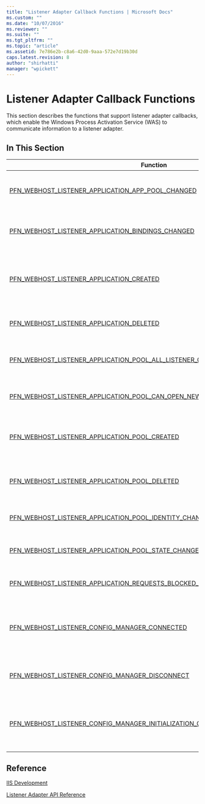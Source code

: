 ```yaml
---
title: "Listener Adapter Callback Functions | Microsoft Docs"
ms.custom: ""
ms.date: "10/07/2016"
ms.reviewer: ""
ms.suite: ""
ms.tgt_pltfrm: ""
ms.topic: "article"
ms.assetid: 7e786e2b-c8a6-42d0-9aaa-572e7d19b30d
caps.latest.revision: 8
author: "shirhatti"
manager: "wpickett"
---
```

# Listener Adapter Callback Functions
This section describes the functions that support listener adapter callbacks, which enable the Windows Process Activation Service (WAS) to communicate information to a listener adapter.  
  
## In This Section  
  
|Function|Description|  
|--------------|-----------------|  
|[PFN_WEBHOST_LISTENER_APPLICATION_APP_POOL_CHANGED](../../../webdevelopment-reference\native-code-api\webdev-native-api-reference/pfn-webhost-listener-application-app-pool-changed-function.md)|Notifies the listener adapter that the application pool for a particular application has changed.|  
|[PFN_WEBHOST_LISTENER_APPLICATION_BINDINGS_CHANGED](../../../webdevelopment-reference\native-code-api\webdev-native-api-reference/pfn-webhost-listener-application-bindings-changed-function.md)|Notifies the listener adapter that the bindings for a particular application have changed.|  
|[PFN_WEBHOST_LISTENER_APPLICATION_CREATED](../../../webdevelopment-reference\native-code-api\webdev-native-api-reference/pfn-webhost-listener-application-created-function.md)|Notifies the listener adapter that an application configured for the listener associated with this listener adapter has been created.|  
|[PFN_WEBHOST_LISTENER_APPLICATION_DELETED](../../../webdevelopment-reference\native-code-api\webdev-native-api-reference/pfn-webhost-listener-application-deleted-function.md)|Notifies the listener adapter that the application is no longer active for a protocol.|  
|[PFN_WEBHOST_LISTENER_APPLICATION_POOL_ALL_LISTENER_CHANNEL_INSTANCES_STOPPED](../../../webdevelopment-reference\native-code-api\webdev-native-api-reference/a86ad76a-d123-3b43-c3a1-c43698b68b38.md)|Notifies the listener adapter that all instances of a particular listener channel have been stopped.|  
|[PFN_WEBHOST_LISTENER_APPLICATION_POOL_CAN_OPEN_NEW_LISTENER_CHANNEL_INSTANCE](../../../webdevelopment-reference\native-code-api\webdev-native-api-reference/33178979-1e15-46c9-f704-c8b44ffc4e51.md)|Notifies the listener adapter that it is possible to launch other instances of this listener channel.|  
|[PFN_WEBHOST_LISTENER_APPLICATION_POOL_CREATED](../../../webdevelopment-reference\native-code-api\webdev-native-api-reference/pfn-webhost-listener-application-pool-created-function.md)|Notifies the listener adapter that the application pool configured to receive messages has been created.|  
|[PFN_WEBHOST_LISTENER_APPLICATION_POOL_DELETED](../../../webdevelopment-reference\native-code-api\webdev-native-api-reference/pfn-webhost-listener-application-pool-deleted-function.md)|Notifies the listener adapter that the application pool has been deleted from its view.|  
|[PFN_WEBHOST_LISTENER_APPLICATION_POOL_IDENTITY_CHANGED](../../../webdevelopment-reference\native-code-api\webdev-native-api-reference/pfn-webhost-listener-application-pool-identity-changed-function.md)|Notifies the listener adapter that an application pool identity has changed.|  
|[PFN_WEBHOST_LISTENER_APPLICATION_POOL_STATE_CHANGED](../../../webdevelopment-reference\native-code-api\webdev-native-api-reference/pfn-webhost-listener-application-pool-state-changed-function.md)|Notifies the listener adapter that the state of an application pool has changed.|  
|[PFN_WEBHOST_LISTENER_APPLICATION_REQUESTS_BLOCKED_CHANGED](../../../webdevelopment-reference\native-code-api\webdev-native-api-reference/pfn-webhost-listener-application-requests-blocked-changed-function.md)|Notifies the listener adapter that the requests-blocked state has changed.|  
|[PFN_WEBHOST_LISTENER_CONFIG_MANAGER_CONNECTED](../../../webdevelopment-reference\native-code-api\webdev-native-api-reference/pfn-webhost-listener-config-manager-connected-function.md)|Notifies the listener adapter that the [WebhostRegisterProtocol](../../../webdevelopment-reference\native-code-api\webdev-native-api-reference/webhostregisterprotocol-function.md) function call was successful and the configuration manager has connected.|  
|[PFN_WEBHOST_LISTENER_CONFIG_MANAGER_DISCONNECT](../../../webdevelopment-reference\native-code-api\webdev-native-api-reference/pfn-webhost-listener-config-manager-disconnect-function.md)|Notifies the listener adapter that the Windows Process Activation Service (WAS) has disconnected.|  
|[PFN_WEBHOST_LISTENER_CONFIG_MANAGER_INITIALIZATION_COMPLETED](../../../webdevelopment-reference\native-code-api\webdev-native-api-reference/pfn-webhost-listener-config-manager-initialization-completed-function.md)|Notifies the listener adapter that the Windows Process Activation Service (WAS) has completed passing all configuration information.|  
  
## Reference  
 [IIS Development](http://msdn.microsoft.com/library/6c07a4d0-1bf0-45d3-8178-25df76e6740c)  
  
 [Listener Adapter API Reference](../../../webdevelopment-reference\native-code-api\webdev-native-api-reference/listener-adapter-api-reference.md)